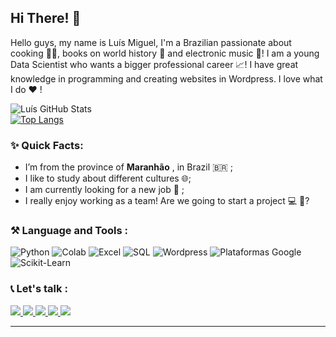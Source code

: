 ## Hi There! 👋 

<p>
 Hello guys, my name is Luís Miguel, I'm a Brazilian passionate about cooking 👨‍🍳, books on world history 🏰 and electronic music 🎹! I am a young Data Scientist who wants a bigger professional career 📈! I have great knowledge in programming and creating websites in Wordpress. I love what I do ❤️ !
 </p>
 
 ![Luís GitHub Stats](https://github-readme-stats.vercel.app/api?username=LuisMig-code&show_icons=true)
 <br>
 [![Top Langs](https://github-readme-stats.vercel.app/api/top-langs/?username=LuisMig-code&theme=tokyonight)](https://github.com/LuisMig-code)


### ✨ Quick Facts:
- I’m from the province of **Maranhão** , in Brazil 🇧🇷 ;
- I like to study about different cultures 🌐;
- I am currently looking for a new job 🔩 ;
- I really enjoy working as a team! Are we going to start a project 💻 🔧?

### ⚒ Language and Tools :

![Python](https://img.shields.io/badge/-Python-black?style=flat-square&logo=python)
![Colab](https://img.shields.io/badge/-GoogleColab-black?style=flat-square&logo=googlecolab)
![Excel](https://img.shields.io/badge/-Excel-black?style=flat-square&logo=microsoftexcel)
![SQL](https://img.shields.io/badge/-MySQL-black?style=flat-square&logo=mysql)
![Wordpress](https://img.shields.io/badge/-Wordpress-black?style=flat-square&logo=wordpress)
![Plataformas Google](https://img.shields.io/badge/-Google-black?style=flat-square&logo=google)
![Scikit-Learn](https://img.shields.io/badge/-Scikit_Learn-black?style=flat-square&logo=sklearn)

### 📞 Let's talk :
<a href="meireles2013miguel@gmail.com"> <img src="https://img.icons8.com/plasticine/40/000000/gmail.png"/> </a> 
<a href="https://twitter.com/BayLeonhard_EuL"> <img src="https://img.icons8.com/officel/40/000000/twitter.png"/> </a> 
<a href="https://www.linkedin.com/in/luis-miguel-code/"> <img src="https://img.icons8.com/cute-clipart/40/000000/linkedin.png"/> </a> 
<a href="https://github.com/LuisMig-code/Portifolio"> <img src="https://img.icons8.com/plasticine/40/000000/github.png"/> </a> 
<a href="https://luis-miguel-code.medium.com/"> <img src="https://img.icons8.com/bubbles/40/000000/medium-new.png"/> </a>



<hr/>
